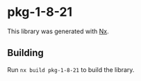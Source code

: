 # pkg-1-8-21

This library was generated with [Nx](https://nx.dev).

## Building

Run `nx build pkg-1-8-21` to build the library.
